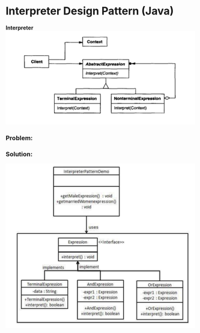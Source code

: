 # Interpreter Design Pattern (Java)
**Interpreter** 
![](https://github.com/shamy1st/design-pattern-interpreter/blob/main/uml.png)

### Problem:

### Solution:
![](https://github.com/shamy1st/design-pattern-interpreter/blob/main/uml-solution.png)
